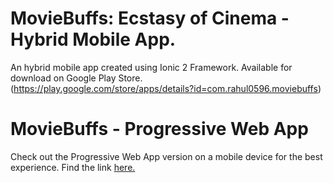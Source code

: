 # MovieBuffs: Ecstasy of Cinema -  Hybrid Mobile App.

An hybrid mobile app created using Ionic 2 Framework. Available for download on Google Play Store. (https://play.google.com/store/apps/details?id=com.rahul0596.moviebuffs)

# MovieBuffs - Progressive Web App

Check out the Progressive Web App version on a mobile device for the best experience. Find the link [here.](https://rahul051296.github.io/MovieBuffs-Ionic-App/)